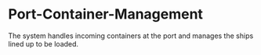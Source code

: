 # Port-Container-Management
The system handles incoming containers at the port and manages the ships lined up to be loaded.

